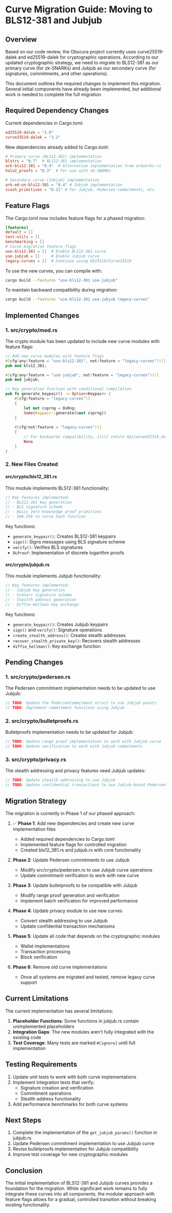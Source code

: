 # Curve Migration Guide: Moving to BLS12-381 and Jubjub

## Overview

Based on our code review, the Obscura project currently uses curve25519-dalek and ed25519-dalek for cryptographic operations. According to our updated cryptographic strategy, we need to migrate to BLS12-381 as our primary curve (for zk-SNARKs) and Jubjub as our secondary curve (for signatures, commitments, and other operations).

This document outlines the required changes to implement this migration. Several initial components have already been implemented, but additional work is needed to complete the full migration.

## Required Dependency Changes

Current dependencies in Cargo.toml:
```toml
ed25519-dalek = "1.0"
curve25519-dalek = "3.2"
```

New dependencies already added to Cargo.toml:
```toml
# Primary curve (BLS12-381) implementation
blstrs = "0.7"  # BLS12-381 implementation
ark-bls12-381 = "0.4"  # Alternative implementation from arkworks-rs
halo2_proofs = "0.3"  # For use with zk-SNARKs

# Secondary curve (Jubjub) implementation 
ark-ed-on-bls12-381 = "0.4" # Jubjub implementation
zcash_primitives = "0.11" # For Jubjub, Pedersen commitments, etc.
```

## Feature Flags

The Cargo.toml now includes feature flags for a phased migration:

```toml
[features]
default = []
test-utils = []
benchmarking = []
# Curve migration feature flags
use-bls12-381 = []  # Enable BLS12-381 curve
use-jubjub = []     # Enable Jubjub curve
legacy-curves = []  # Continue using ED25519/Curve25519
```

To use the new curves, you can compile with:
```bash
cargo build --features "use-bls12-381 use-jubjub"
```

To maintain backward compatibility during migration:
```bash
cargo build --features "use-bls12-381 use-jubjub legacy-curves"
```

## Implemented Changes

### 1. src/crypto/mod.rs

The crypto module has been updated to include new curve modules with feature flags:

```rust
// Add new curve modules with feature flags
#[cfg(any(feature = "use-bls12-381", not(feature = "legacy-curves")))]
pub mod bls12_381;

#[cfg(any(feature = "use-jubjub", not(feature = "legacy-curves")))]
pub mod jubjub;

// Key generation function with conditional compilation
pub fn generate_keypair() -> Option<Keypair> {
    #[cfg(feature = "legacy-curves")]
    {
        let mut csprng = OsRng;
        Some(Keypair::generate(&mut csprng))
    }
    
    #[cfg(not(feature = "legacy-curves"))]
    {
        // For backwards compatibility, still return Option<ed25519_dalek::Keypair>
        None
    }
}
```

### 2. New Files Created

#### src/crypto/bls12_381.rs

This module implements BLS12-381 functionality:

```rust
// Key features implemented:
// - BLS12-381 key generation
// - BLS signature scheme
// - Basic zero-knowledge proof primitives
// - SHA-256 to curve hash function
```

Key functions:
- `generate_keypair()`: Creates BLS12-381 keypairs
- `sign()`: Signs messages using BLS signature scheme
- `verify()`: Verifies BLS signatures
- `DLProof`: Implementation of discrete logarithm proofs

#### src/crypto/jubjub.rs

This module implements Jubjub functionality:

```rust
// Key features implemented:
// - Jubjub key generation
// - Schnorr signature scheme
// - Stealth address generation
// - Diffie-Hellman key exchange
```

Key functions:
- `generate_keypair()`: Creates Jubjub keypairs
- `sign()` and `verify()`: Signature operations
- `create_stealth_address()`: Creates stealth addresses
- `recover_stealth_private_key()`: Recovers stealth addresses
- `diffie_hellman()`: Key exchange function

## Pending Changes

### 1. src/crypto/pedersen.rs

The Pedersen commitment implementation needs to be updated to use Jubjub:

```rust
// TODO: Update the PedersenCommitment struct to use Jubjub points
// TODO: Implement commitment functions using Jubjub
```

### 2. src/crypto/bulletproofs.rs

Bulletproofs implementation needs to be updated for Jubjub:

```rust
// TODO: Update range proof implementation to work with Jubjub curve
// TODO: Update verification to work with Jubjub commitments
```

### 3. src/crypto/privacy.rs

The stealth addressing and privacy features need Jubjub updates:

```rust
// TODO: Update stealth addressing to use Jubjub
// TODO: Update confidential transactions to use Jubjub-based Pedersen commitments
```

## Migration Strategy

The migration is currently in Phase 1 of our phased approach:

1. ✅ **Phase 1**: Add new dependencies and create new curve implementation files
   - Added required dependencies to Cargo.toml
   - Implemented feature flags for controlled migration
   - Created bls12_381.rs and jubjub.rs with core functionality

2. **Phase 2**: Update Pedersen commitments to use Jubjub
   - Modify src/crypto/pedersen.rs to use Jubjub curve operations
   - Update commitment verification to work with new curve

3. **Phase 3**: Update bulletproofs to be compatible with Jubjub
   - Modify range proof generation and verification
   - Implement batch verification for improved performance

4. **Phase 4**: Update privacy module to use new curves
   - Convert stealth addressing to use Jubjub
   - Update confidential transaction mechanisms

5. **Phase 5**: Update all code that depends on the cryptographic modules
   - Wallet implementations
   - Transaction processing
   - Block verification

6. **Phase 6**: Remove old curve implementations
   - Once all systems are migrated and tested, remove legacy curve support

## Current Limitations

The current implementation has several limitations:

1. **Placeholder Functions**: Some functions in jubjub.rs contain unimplemented placeholders
2. **Integration Gaps**: The new modules aren't fully integrated with the existing code
3. **Test Coverage**: Many tests are marked `#[ignore]` until full implementation

## Testing Requirements

1. Update unit tests to work with both curve implementations
2. Implement integration tests that verify:
   - Signature creation and verification
   - Commitment operations
   - Stealth address functionality
3. Add performance benchmarks for both curve systems

## Next Steps

1. Complete the implementation of the `get_jubjub_params()` function in jubjub.rs
2. Update Pedersen commitment implementation to use Jubjub curve
3. Revise bulletproofs implementation for Jubjub compatibility
4. Improve test coverage for new cryptographic modules

## Conclusion

The initial implementation of BLS12-381 and Jubjub curves provides a foundation for the migration. While significant work remains to fully integrate these curves into all components, the modular approach with feature flags allows for a gradual, controlled transition without breaking existing functionality. 